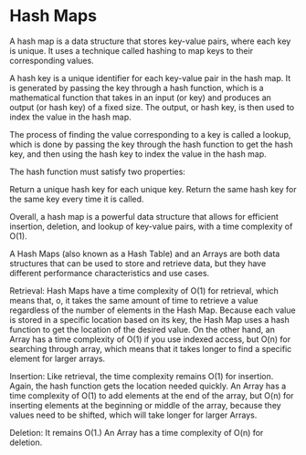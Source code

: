 # Hash Maps

A hash map is a data structure that stores key-value pairs, where each key is unique. It uses a technique called hashing to map keys to their corresponding values.

A hash key is a unique identifier for each key-value pair in the hash map. It is generated by passing the key through a hash function, which is a mathematical function that takes in an input (or key) and produces an output (or hash key) of a fixed size. The output, or hash key, is then used to index the value in the hash map.

The process of finding the value corresponding to a key is called a lookup, which is done by passing the key through the hash function to get the hash key, and then using the hash key to index the value in the hash map.

The hash function must satisfy two properties:

Return a unique hash key for each unique key.
Return the same hash key for the same key every time it is called.

Overall, a hash map is a powerful data structure that allows for efficient insertion, deletion, and lookup of key-value pairs, with a time complexity of O(1).

A Hash Maps (also known as a Hash Table) and an Arrays are both data structures that can be used to store and retrieve data, but they have different performance characteristics and use cases.

Retrieval: Hash Maps have a time complexity of O(1) for retrieval, which means that, o, it takes the same amount of time to retrieve a value regardless of the number of elements in the Hash Map. Because each value is stored in a specific location based on its key, the Hash Map uses a hash function to get the location of the desired value. On the other hand, an Array has a time complexity of O(1) if you use indexed access, but O(n) for searching through array, which means that it takes longer to find a specific element for larger arrays.

Insertion: Like retrieval, the time complexity remains O(1) for insertion. Again, the hash function gets the location needed quickly. An Array has a time complexity of O(1) to add elements at the end of the array, but O(n) for inserting elements at the beginning or middle of the array, because they values need to be shifted, which will take longer for larger Arrays.

Deletion: It remains O(1.) An Array has a time complexity of O(n) for deletion.